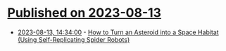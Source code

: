 # [Published on 2023-08-13](index.md)

* [2023-08-13, 14:34:00](https://science.slashdot.org/story/23/08/13/0450209/how-to-turn-an-asteroid-into-a-space-habitat-using-self-replicating-spider-robots?utm_source=rss1.0mainlinkanon&utm_medium=feed) - [How to Turn an Asteroid into a Space Habitat (Using Self-Replicating Spider Robots)](https://science.slashdot.org/story/23/08/13/0450209/how-to-turn-an-asteroid-into-a-space-habitat-using-self-replicating-spider-robots?utm_source=rss1.0mainlinkanon&utm_medium=feed)
